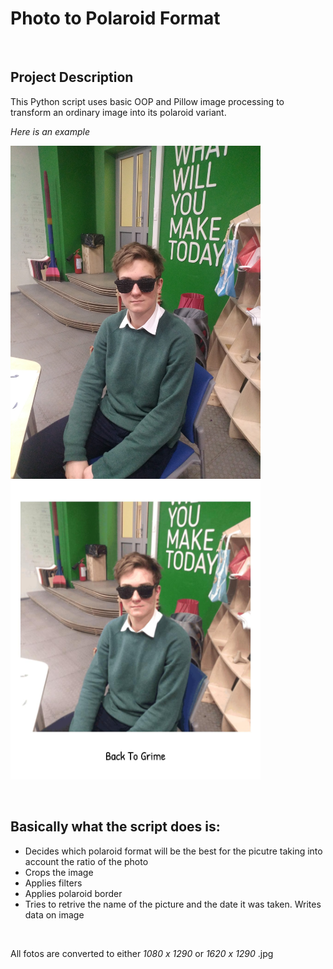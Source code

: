 # Photo to Polaroid Format
<br />  

## Project Description
This Python script uses basic OOP and Pillow image processing to transform an ordinary image into its polaroid variant. 
<br />  

*Here is an example*
<p float="right">
  <kbd><img src="./Images/Back%20To%20Grime.jpg/" width="400" /></kbd>
  <kbd><img src="./editedImages/Back%20To%20Grime_edit.jpg" width="400" /></kbd> 
</p>
<br />  

## Basically what the script does is:

* Decides which polaroid format will be the best for the picutre taking into account the ratio of the photo
* Crops the image
* Applies filters
* Applies polaroid border
* Tries to retrive the name of the picture and the date it was taken. Writes data on image
<br />  

 All fotos are converted to either *1080 x 1290* or *1620 x 1290* .jpg

